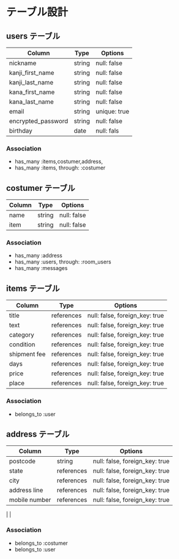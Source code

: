 # テーブル設計

## users テーブル

| Column                                  | Type   | Options     |
| ----------------------------------------| ------ | ----------- |
| nickname                                | string | null: false |
| kanji_first_name                        | string | null: false |
| kanji_last_name                         | string | null: false |
| kana_first_name                         | string | null: false |
| kana_last_name                          | string | null: false |
| email                                   | string | unique: true |
| encrypted_password                      | string | null: false |
| birthday                                | date   | null: fals |


### Association

- has_many :items,costumer,address,
- has_many :items, through: :costumer

## costumer テーブル

| Column | Type   | Options     |
| ------ | ------ | ----------- |
| name   | string | null: false |
| item   | string | null: false |

### Association

- has_many :address
- has_many :users, through: :room_users
- has_many :messages

## items テーブル

| Column                 | Type       | Options                        |
| -----------------------| ---------- | ------------------------------ |
| title                  | references | null: false, foreign_key: true |
| text                   | references | null: false, foreign_key: true |
| category               | references | null: false, foreign_key: true |
| condition              | references | null: false, foreign_key: true |
| shipment fee           | references | null: false, foreign_key: true |
| days                   | references | null: false, foreign_key: true |
| price                  | references | null: false, foreign_key: true |
| place                  | references | null: false, foreign_key: true |

### Association

- belongs_to :user

## address テーブル

| Column          | Type       | Options                        |
| --------------- | ---------- | ------------------------------ |
| postcode        | string     | null: false, foreign_key: true |
| state           | references | null: false, foreign_key: true |
| city            | references | null: false, foreign_key: true |
|address line     | references | null: false, foreign_key: true |
|mobile number    | references | null: false, foreign_key: true |
|
|

### Association

- belongs_to :costumer
- belongs_to :user
